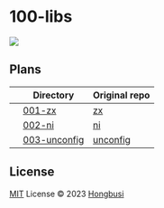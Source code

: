 # 100-libs

<img src="https://img.shields.io/badge/progress-0-purple.svg" />

## Plans

|        | Directory | Original repo |  
| ------ | --------- | ------------- |
|        | [001-zx](./packages/001-zx) | [zx](https://github.com/google/zx) |
|        | [002-ni](./packages/002-ni) | [ni](https://github.com/antfu/ni) |
|        | [003-unconfig](./packages/003-unconfig) | [unconfig](https://github.com/antfu/unconfig) |

## License

[MIT](./LICENSE) License © 2023 [Hongbusi](https://github.com/Hongbusi)
